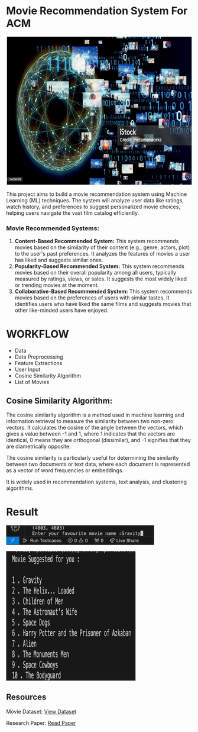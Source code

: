 <!DOCTYPE html>
<html lang="en">
<body>
    <h1>Movie Recommendation System For ACM</h1>
    <p align="center">
        <img src="photo1.jpg" width="500" height="400">
     </p>
    <p>This project aims to build a movie recommendation system using Machine Learning (ML) techniques. The system will analyze user data like ratings, watch history, and preferences to suggest personalized movie choices, helping users navigate the vast film catalog efficiently.</p>
    <h3>Movie Recommended Systems:</h3>
    <ol>
        <li><strong>Content-Based Recommended System:</strong> This system recommends movies based on the similarity of their content (e.g., genre, actors, plot) to the user's past preferences. It analyzes the features of movies a user has liked and suggests similar ones.</li>
        <li><strong>Popularity-Based Recommended System:</strong> This system recommends movies based on their overall popularity among all users, typically measured by ratings, views, or sales. It suggests the most widely liked or trending movies at the moment.</li>
        <li><strong>Collaborative-Based Recommended System:</strong> This system recommends movies based on the preferences of users with similar tastes. It identifies users who have liked the same films and suggests movies that other like-minded users have enjoyed.</li>
    </ol>
    <h1>WORKFLOW</h1>
    <ul>
        <li>Data</li>
        <li>Data Preprocessing</li>
        <li>Feature Extractions</li>
        <li>User Input</li>
        <li>Cosine Similarity Algorithm</li>
        <li>List of Movies</li>
    </ul>
    <h2>Cosine Similarity Algorithm:</h2>
    <p>The cosine similarity algorithm is a method used in machine learning and information retrieval to measure the similarity between two non-zero vectors. It calculates the cosine of the angle between the vectors, which gives a value between -1 and 1, where 1 indicates that the vectors are identical, 0 means they are orthogonal (dissimilar), and -1 signifies that they are diametrically opposite.</p>
    <p>The cosine similarity is particularly useful for determining the similarity between two documents or text data, where each document is represented as a vector of word frequencies or embeddings.</p>
    <p>It is widely used in recommendation systems, text analysis, and clustering algorithms.</p>
    <h1>Result</h1>
    <p>
        <img src="input.jpg"  width="400">
    </p>
    <p>
        <img src="output.jpg" width="350" height="350" >
    </p>
<!--     <h2>Video of Result</h2>
    <video width="600" controls>
        <source src="video.mp4" type="video/mp4">
    </video> -->
    <h2>Resources</h2>
<p>Movie Dataset: <a href="https://drive.google.com/file/d/1cCkwiVv4mgfl20ntgY3n4yApcWqqZQe6/view" target="_blank">View Dataset</a></p>
<p>Research Paper: <a href="https://www.riejournal.com/article_106395_c6c0038f1bf5d4c421bd552d0541d6bepdf" target="_blank">Read Paper</a></p>
</body>
</html>
